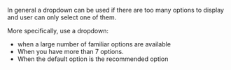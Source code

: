 In general a dropdown can be used if there are too many options to display and user can only select one of them.

More specifically, use a dropdown:
- when a large number of familiar options are available
- When you have more than 7 options.
- When the default option is the recommended option
